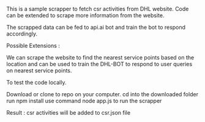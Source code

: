 This is a sample scrapper to fetch csr activities from DHL website.
Code can be extended to scrape more information from the website.

The scrapped data can be fed to api.ai bot and train the bot to respond accordingly.

Possible Extensions : 

We can scrape the website to find the nearest service points based on the location and can be used to train the DHL-BOT to respond to user queries on nearest service points.


To test the code locally.

Download or clone to repo on your computer.
cd into the downloaded folder
run npm install
use command node app.js to run the scrapper

Result : csr activities will be added to csr.json file
